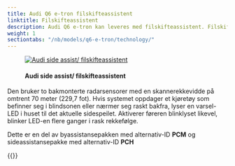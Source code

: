 ```yaml
---
title: Audi Q6 e-tron filskifteassistent
linktitle: Filskifteassistent
description: Audi Q6 e-tron kan leveres med filskifteassistent. Filskifteassistenten hjelper føreren med å skifte fil ved kjørehastigheter på 15 km/t (9,3 mph) og raskere.
weight: 1
sectiontabs: "/nb/models/q6-e-tron/technology/"
---
```

<!-- markdownlint-disable MD033 -->
<figure>
    <a href="https://media.electrichasgoneaudi.net/multimedia/models/e-tron/technology/drivingassistance/sideassist/audisideassist.jpg">
        <img src="https://media.electrichasgoneaudi.net/multimedia/models/e-tron/technology/drivingassistance/sideassist/audisideassists.jpg"
        class="img-fluid" alt="Audi side assist/ filskifteassistent" title="Audi side assist/ filskifteassistent">
    </a>
    <figcaption><h4>Audi side assist/ filskifteassistent</h4></figcaption>
</figure>


Den bruker to bakmonterte radarsensorer med en skannerekkevidde på omtrent 70 meter (229,7 fot). Hvis systemet oppdager et kjøretøy som befinner seg i blindsonen eller nærmer seg raskt bakfra, lyser en varsel-LED i huset til det aktuelle sidespeilet. Aktiverer føreren blinklyset likevel, blinker LED-en flere ganger i rask rekkefølge.

Dette er en del av byassistansepakken med alternativ-ID **PCM** og sideassistansepakke med alternativ-ID **PCH**

{{<children description="true" />}}
